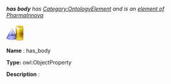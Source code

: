 ___has body__ 
 has
 [Category:OntologyElement](../../Category/OntologyElement "Category:OntologyElement") 
 and is an
 [element of](../../Property/ElementOf "Property:ElementOf") 
[PharmaInnova](../../Submissions/PharmaInnova "Submissions:PharmaInnova")_




  





[![ObjectProperty](../public/images/thumb/c/c3/ObjectProperty.gif/45px-ObjectProperty.gif)](../../Image/ObjectProperty.gif "ObjectProperty")


__Name__ 
 : has\_body
 



__Type:__ 
 owl:ObjectProperty
 



__Description__ 
 :